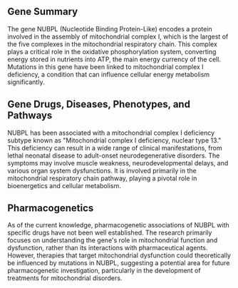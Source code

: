 ## Gene Summary
The gene NUBPL (Nucleotide Binding Protein-Like) encodes a protein involved in the assembly of mitochondrial complex I, which is the largest of the five complexes in the mitochondrial respiratory chain. This complex plays a critical role in the oxidative phosphorylation system, converting energy stored in nutrients into ATP, the main energy currency of the cell. Mutations in this gene have been linked to mitochondrial complex I deficiency, a condition that can influence cellular energy metabolism significantly.

## Gene Drugs, Diseases, Phenotypes, and Pathways
NUBPL has been associated with a mitochondrial complex I deficiency subtype known as "Mitochondrial complex I deficiency, nuclear type 13." This deficiency can result in a wide range of clinical manifestations, from lethal neonatal disease to adult-onset neurodegenerative disorders. The symptoms may involve muscle weakness, neurodevelopmental delays, and various organ system dysfunctions. It is involved primarily in the mitochondrial respiratory chain pathway, playing a pivotal role in bioenergetics and cellular metabolism.

## Pharmacogenetics
As of the current knowledge, pharmacogenetic associations of NUBPL with specific drugs have not been well established. The research primarily focuses on understanding the gene's role in mitochondrial function and dysfunction, rather than its interactions with pharmaceutical agents. However, therapies that target mitochondrial dysfunction could theoretically be influenced by mutations in NUBPL, suggesting a potential area for future pharmacogenetic investigation, particularly in the development of treatments for mitochondrial disorders.